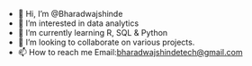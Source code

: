 - 👋 Hi, I’m @Bharadwajshinde
- 👀 I’m interested in data analytics
- 🌱 I’m currently learning R, SQL & Python
- 💞️ I’m looking to collaborate on various projects.
- 📫 How to reach me Email:bharadwajshindetech@gmail.com

<!---
Bharadwajshinde/Bharadwajshinde is a ✨ special ✨ repository because its `README.md` (this file) appears on your GitHub profile.
You can click the Preview link to take a look at your changes.
--->
